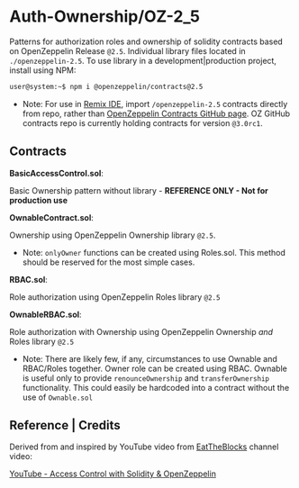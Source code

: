 # Auth-Ownership/OZ-2_5

Patterns for authorization roles and ownership of solidity contracts based on OpenZeppelin Release ```@2.5```. Individual library files located in ```./openzeppelin-2.5```. To use library in a development|production project, install using NPM:

```sh
user@system:~$ npm i @openzeppelin/contracts@2.5
```

* Note: For use in [Remix IDE](https://remix.ethereum.org), import ```/openzeppelin-2.5``` contracts directly from repo, rather than [OpenZeppelin Contracts GitHub page](https://github.com/OpenZeppelin/openzeppelin-contracts). OZ GitHub contracts repo is currently holding contracts for version ```@3.0rc1```.

## **Contracts**

**BasicAccessControl.sol**:

Basic Ownership pattern without library - **REFERENCE ONLY - Not for production use**

**OwnableContract.sol**:

Ownership using OpenZeppelin Ownership library ```@2.5```.

* Note: ```onlyOwner``` functions can be created using Roles.sol. This method should be reserved for the most simple cases.

**RBAC.sol**:

Role authorization using OpenZeppelin Roles library ```@2.5```

**OwnableRBAC.sol**:

Role authorization with Ownership using OpenZeppelin Ownership *and* Roles library ```@2.5```

* Note: There are likely few, if any, circumstances to use Ownable and RBAC/Roles together. Owner role can be created using RBAC. Ownable is useful only to provide ```renounceOwnership``` and ```transferOwnership``` functionality. This could easily be hardcoded into a contract without the use of ```Ownable.sol```

## **Reference | Credits**

Derived from and inspired by YouTube video from [EatTheBlocks](https://www.youtube.com/channel/UCZM8XQjNOyG2ElPpEUtNasA) channel video:

[YouTube - Access Control with Solidity & OpenZeppelin](https://youtu.be/Tnyrp_W5wdM)
